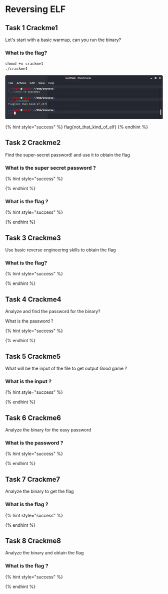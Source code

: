 # Reversing ELF

## Task 1 Crackme1

Let's start with a basic warmup, can you run the binary?

### What is the flag?

```text
chmod +x crackme1
./crackme1
```



![](../.gitbook/assets/image%20%28275%29.png)

{% hint style="success" %}
flag{not\_that\_kind\_of\_elf}
{% endhint %}

## Task 2 Crackme2

Find the super-secret password! and use it to obtain the flag

### What is the super secret password ?

{% hint style="success" %}

{% endhint %}

### What is the flag ?

{% hint style="success" %}

{% endhint %}

## Task 3 Crackme3

Use basic reverse engineering skills to obtain the flag

### What is the flag?

{% hint style="success" %}

{% endhint %}

## Task 4 Crackme4

Analyze and find the password for the binary?

What is the password ?

{% hint style="success" %}

{% endhint %}

## Task 5 Crackme5

What will be the input of the file to get output Good game ?

### What is the input ?

{% hint style="success" %}

{% endhint %}

## Task 6 Crackme6

Analyze the binary for the easy password

### What is the password ?

{% hint style="success" %}

{% endhint %}

## Task 7 Crackme7

Analyze the binary to get the flag

### What is the flag ?

{% hint style="success" %}

{% endhint %}

## Task 8 Crackme8

Analyze the binary and obtain the flag

### What is the flag ?

{% hint style="success" %}

{% endhint %}

